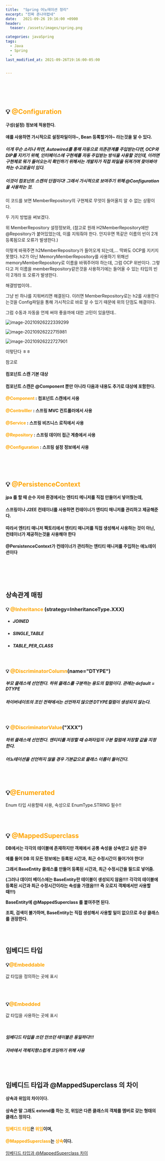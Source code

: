 ```yaml
---
title:  "Spring 어노테이션 정리"
excerpt: "진짜 존나어렵네"
date:   2021-09-26 19:16:00 +0900
header:
  teaser: /assets/images/spring.png

categories: javaSpring
tags:
  - Java
  - Spring
  - 
last_modified_at: 2021-09-26T19:16:00-05:00


---
```


### <br/>

<br/>

## 💡<span style = "color:orange"> @Configuration</span>

#### 구성(설정) 정보에 적용한다.  

#### 얘를 사용하면 가시적으로 설정파일이야~, Bean 등록할거야~ 라는것을 알 수 있다.

##### 이게 무슨 소리냐 하면, Autowired를 통해 자동으로 의존관계를 주입받는다면, OCP와 DIP를 지키기 위해, 인터페이스에 구현체를 자동 주입받는 방식을 사용할 것인데, 이러면 구현체로 뭐가 들어오는지 확인하기 위해서는 개발자가 직접 파일을 뒤져가며 찾아봐야 하는 수고로움이 있다.

##### 이것이 컴포넌트 스캔의 단점이다! 그래서 가시적으로 보여주기 위해 @Configuration을 사용하는 것.

<script src="https://gist.github.com/ShinDongHun1/4a8dc486e83244691f231d6109e8915a.js"></script>

이 코드를 보면 MemberRepository의 구현체로 무엇이 들어올지 알 수 없는 상황이다. 

두 가지 방법을 써보겠다. 

<script src="https://gist.github.com/ShinDongHun1/a7b9b06437b0fa22b14f049f74822af8.js"></script>

위 MemberRepository 설정정보와, (참고로 원래 H2MemberRepository에만 @Repository가 붙어있었는데, 이를 지워줘야 한다.  안지우면 똑같은 이름의 빈이 2개 등록됨으로 오류가 발생한다.)

<script src="https://gist.github.com/ShinDongHun1/96a7052a762e9bb00634cc87383692d4.js"></script>

이렇게 바꿔주면 h2MemberRepository가 들어오게 되는데,... 딱봐도 OCP를 지키지 못했다. h2가 아닌 MemoryMemberRepository를 사용하기 위해선 memoryMemberRepository로 이름을 바꿔주어야 하는데, 그럼 OCP 위반이다. 그렇다고 저 이름을 memberRepository같은것을 사용하기에는 들어올 수 있는 타입의 빈이 2개라 또 오류가 발생한다. 

해결방법이야..

<script src="https://gist.github.com/ShinDongHun1/87ae7d7b7baa313e0e520cf5a27a7f17.js"></script>

그냥 빈 하나를 지워버리면 해결된다. 이러면 MemberRepository로는 h2를 사용한다는것을 Config파일을 통해 가시적으로 바로 알 수 있기 때문에 위의 단점도 해결이다.

그럼 수동과 자동을 언제 써야 좋을까에 대한 고민이 있을텐데..

![image-20210926222339299](https://raw.githubusercontent.com/ShinDongHun1/image_repo/main/img/image-20210926222339299.png)

![image-20210926222715981](https://raw.githubusercontent.com/ShinDongHun1/image_repo/main/img/image-20210926222715981.png)

![image-20210926222727901](https://raw.githubusercontent.com/ShinDongHun1/image_repo/main/img/image-20210926222727901.png)

이렇단다 ㅎㅎ

참고로

#### 컴포넌트 스캔 기본 대상 

#### 컴포넌트 스캔은 @Component 뿐만 아니라 다음과 내용도 추가로 대상에 포함한다. 

#### <span style = "color:orange">@Component</span> : 컴포넌트 스캔에서 사용

####  <span style = "color:orange">@Controlller</span> : 스프링 MVC 컨트롤러에서 사용 

#### <span style = "color:orange">@Service</span> : 스프링 비즈니스 로직에서 사용

####  <span style = "color:orange">@Repository</span> : 스프링 데이터 접근 계층에서 사용 

#### <span style = "color:orange">@Configuration</span> : 스프링 설정 정보에서 사용

<br/>

<br/>

<br/>

## 💡 <span style = "color:orange">@PersistenceContext</span>

#### jpa 를 할 때 순수 자바 환경에서는 엔티티 메니저를 직접 만들어서 넣어줬는데, 

#### 스프링이나 J2EE 컨테이너를 사용하면 컨테이너가 엔티티 매니저를 관리하고 제공해준다.

####  따라서 엔티티 매니저 팩토리에서 엔티티 매니저를 직접 생성해서 사용하는 것이 아닌, 컨테이너가 제공하는것을 사용해야 한다

#### @PersistenceContext가 컨테이너가 관리하는 엔티티 매니저를 주입하는 애노테이션이다

<br/>

<br/><br/>

## 상속관계 매핑

### 💡  <span style = "color:orange">@Inheritance</span> (strategy=InheritanceType.XXX)

- ##### JOINED

- ##### SINGLE_TABLE

- ##### TABLE_PER_CLASS

<br/>

### 💡 <span style = "color:orange">@DiscriminatorColumn</span>(name="DTYPE")

##### 부모 클래스에 선언한다. 하위 클래스를 구분하는 용도의 컬럼이다. 관례는 default = DTYPE

##### 하이버네이트의 조인 전략에서는 선언하지 않으면 DTYPE컬럼이 생성되지 않는다.

<br/>

### **💡 <span style = "color:orange">@DiscriminatorValue</span>("XXX")**

##### 하위 클래스에 선언한다. 엔티티를 저장할 때 슈퍼타입의 구분 컬럼에 저장할 값을 지정한다.

##### 어노테이션을 선언하지 않을 경우 기본값으로 클래스 이름이 들어간다.

<br/>

<br/>

## 💡<span style = "color:orange">@Enumerated</span>

Enum 타입 사용할때 사용, 속성으로 EnumType.STRING 필수!!

<br/>

<br/>

## 💡 <span style = "color:orange">@MappedSuperclass</span>

**DB에서는 각각의 테이블에 존재하지만 객체에서 공통 속성을 상속받고 싶은 경우**

**예를 들어 DB 의 모든 정보에는 등록된 시간과, 최근 수정시간이 들어가야 한다!**

**그래서 BaseEntity 클래스를 만들어 등록된 시간과, 최근 수정시간을 필드로 넣어줌.** 

**(그러나 데이터 베이스에는 BaseEntity란 테이블이 생성되지 않음!!!! 각각의 테이블에 등록된 시간과 최근 수정시간이라는 속성을 가졌음!!!! 즉 오로지 객체에서만 사용할 때!!!)**

**BaseEntity에 @MappedSuperclass 를 붙여주면 된다.**

**조회, 검색이 불가하며, BaseEntity는 직접 생성해서 사용할 일이 없으므로 추상 클래스를 권장한다.**

<br/>

<br/>

## 임베디드 타입

### 💡<span style = "color:orange">@Embeddable</span>

값 타입을 정의하는 곳에 표시

<br/>

<br/>

### 💡<span style = "color:orange">@Embedded</span>

값 타입을 사용하는 곳에 표시

<br/>

##### 임베디드 타입을 쓰던 안쓰던 테이블은 동일하다!!!

##### 자바에서 객체지향스럽게 코딩하기 위해 사용

<br/>

<br/>

## 임베디드 타입과 @MappedSuperclass 의 차이

#### 상속과 위임의 차이이다.

#### 상속은 말 그래도 extend를 하는 것, 위임은 다른 클래스의 객체를 멤버로 갖는 형태의 클래스 정의다.

#### <span style = "color:orange">임베디드 타입</span>은 <span style = "color:orange">위임</span>이며, 

#### <span style = "color:orange">@MappedSuperclass</span>는 <span style = "color:orange">상속</span>이다.

 

[임베디드 타입과 @MappedSuperclass 차이](https://www.inflearn.com/questions/18578)